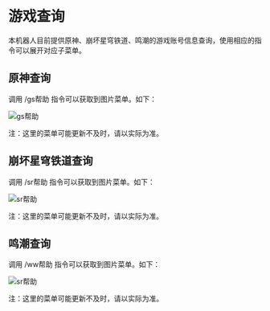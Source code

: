 # 游戏查询

本机器人目前提供原神、崩坏星穹铁道、鸣潮的游戏账号信息查询，使用相应的指令可以展开对应子菜单。

## 原神查询

调用 /gs帮助 指令可以获取到图片菜单。如下：

![gs帮助](https://api.flweb.cn/doc/image/gs.jpeg)

注：这里的菜单可能更新不及时，请以实际为准。

## 崩坏星穹铁道查询

调用 /sr帮助 指令可以获取到图片菜单。如下：

![sr帮助](https://api.flweb.cn/doc/image/sr.jpg)

注：这里的菜单可能更新不及时，请以实际为准。

## 鸣潮查询

调用 /ww帮助 指令可以获取到图片菜单。如下：

![sr帮助](https://api.flweb.cn/doc/image/ww.jpg)

注：这里的菜单可能更新不及时，请以实际为准。